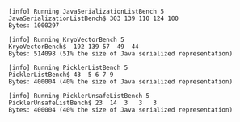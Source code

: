     [info] Running JavaSerializationListBench 5
    JavaSerializationListBench$ 303 139 110 124 100
    Bytes: 1000297
    
    [info] Running KryoVectorBench 5
    KryoVectorBench$  192 139 57  49  44
    Bytes: 514098 (51% the size of Java serialized representation)
    
    [info] Running PicklerListBench 5
    PicklerListBench$ 43  5 6 7 9
    Bytes: 400004 (40% the size of Java serialized representation)

    [info] Running PicklerUnsafeListBench 5
    PicklerUnsafeListBench$	23	14	3	3	3
    Bytes: 400004 (40% the size of Java serialized representation)